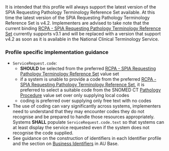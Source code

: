 <div class="stu-note">It is intended that this profile will always support the latest version of the SPIA Requesting Pathology Terminology Reference Set available. At this time the latest version of the SPIA Requesting Pathology Terminology Reference Set is v4.2. Implementers are advised to take note that the current binding <a href="https://www.healthterminologies.gov.au/integration/R4/fhir/ValueSet/spia-requesting-refset-3">RCPA - SPIA Requesting Pathology Terminology Reference Set</a> currently supports v3.1 and will be replaced with a version that support v4.2 as soon as it is available in the National Clinical Terminology Service.</div>

### Profile specific implementation guidance
- `ServiceRequest.code`:
  - **SHOULD** be selected from the preferred <a href="https://www.healthterminologies.gov.au/integration/R4/fhir/ValueSet/spia-requesting-refset-3">RCPA - SPIA Requesting Pathology Terminology Reference Set</a> value set
  - if a system is unable to provide a code from the preferred <a href="https://www.healthterminologies.gov.au/integration/R4/fhir/ValueSet/spia-requesting-refset-3">RCPA - SPIA Requesting Pathology Terminology Reference Set</a>, it is preferred to select a suitable code from the SNOMED CT <a href="https://healthterminologies.gov.au/fhir/ValueSet/pathology-procedure-1">Pathology Procedure</a> value set over only supplying local codes
  - coding is preferred over supplying only free text with no codes
- The use of coding can vary significantly across systems, implementers need to understand that they may encounter codes they do not recognise and be prepared to handle those resources appropriately. Systems **SHALL** populate `ServiceRequest.code.text` so that systems can at least display the service requested even if the system does not recognise the code supplied.
- See guidance on the construction of identifiers in each Identifier profile and the section on [Business Identifiers](https://build.fhir.org/ig/hl7au/au-fhir-base/generalguidance.html#business-identifiers) in AU Base.